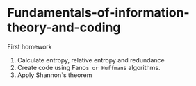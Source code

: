 # Fundamentals-of-information-theory-and-coding
First homework
1. Calculate entropy, relative entropy and redundance
2. Create code using Fano`s or Huffman`s algorithms.
3. Apply Shannon`s theorem
